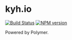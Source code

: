 kyh.io
==================
[![Build Status](https://travis-ci.org/tehkaiyu/tehkaiyu.github.io.svg?branch=master)](https://travis-ci.org/tehkaiyu/tehkaiyu.github.io)
[![NPM version](https://badge.fury.io/js/badge-list.svg)](http://badge.fury.io/js/badge-list)

Powered by Polymer.
